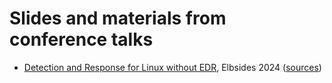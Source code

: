 # Slides and materials from conference talks

- [Detection and Response for Linux without EDR](https://hillu.github.io/conference-materials/elbsides-2024/slides.reveal.html), Elbsides 2024 ([sources](elbsides-2024/))
